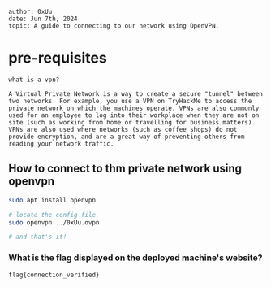 ```
author: 0xUu
date: Jun 7th, 2024
topic: A guide to connecting to our network using OpenVPN.
```

# pre-requisites

```
what is a vpn?

A Virtual Private Network is a way to create a secure "tunnel" between two networks. For example, you use a VPN on TryHackMe to access the private network on which the machines operate. VPNs are also commonly used for an employee to log into their workplace when they are not on site (such as working from home or travelling for business matters). VPNs are also used where networks (such as coffee shops) do not provide encryption, and are a great way of preventing others from reading your network traffic.
```

## How to connect to thm private network using openvpn

```bash
sudo apt install openvpn

# locate the config file
sudo openvpn ../0xUu.ovpn

# and that's it!
```

### What is the flag displayed on the deployed machine's website?

```
flag{connection_verified}
```
